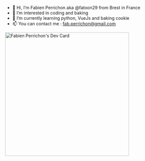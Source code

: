 - 👋 Hi, I’m Fabien Perrichon aka @fatoon29 from Brest in France
- 👀 I’m interested in coding and baking
- 🌱 I’m currently learning python, VueJs and baking cookie
- 📫 You can contact me  : fab.perrichon@gmail.com

<a href="https://app.daily.dev/fatoon"><img src="https://api.daily.dev/devcards/c00f659663354e7a8436a37c5d279372.png?r=qf0" width="400" alt="Fabien Perrichon's Dev Card"/></a>

<!---
fatoon29/fatoon29 is a ✨ special ✨ repository because its `README.md` (this file) appears on your GitHub profile.
You can click the Preview link to take a look at your changes.
--->

